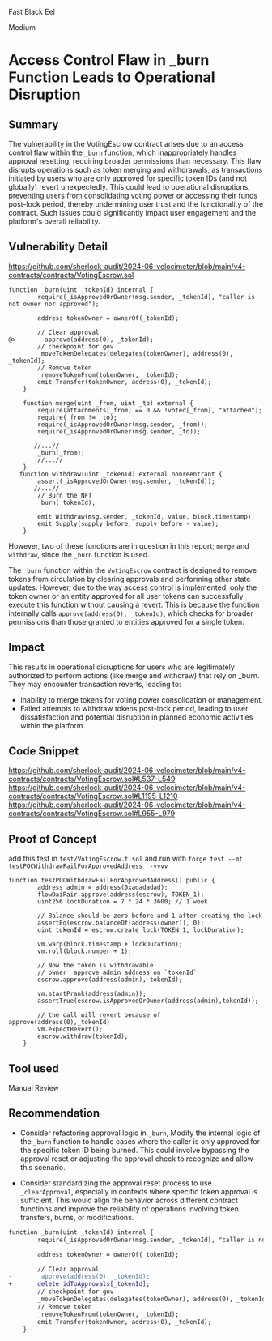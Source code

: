 Fast Black Eel

Medium

# Access Control Flaw in _burn Function Leads to Operational Disruption

## Summary
The vulnerability in the VotingEscrow contract arises due to an access control flaw within the `_burn` function, which inappropriately handles approval resetting, requiring broader permissions than necessary. This flaw disrupts operations such as token merging and withdrawals, as transactions initiated by users who are only approved for specific token IDs (and not globally) revert unexpectedly. This could lead to operational disruptions, preventing users from consolidating voting power or accessing their funds post-lock period, thereby undermining user trust and the functionality of the contract. Such issues could significantly impact user engagement and the platform's overall reliability.
## Vulnerability Detail
https://github.com/sherlock-audit/2024-06-velocimeter/blob/main/v4-contracts/contracts/VotingEscrow.sol
```solidity
function _burn(uint _tokenId) internal {
        require(_isApprovedOrOwner(msg.sender, _tokenId), "caller is not owner nor approved");

        address tokenOwner = ownerOf(_tokenId);

        // Clear approval
@>        approve(address(0), _tokenId);
        // checkpoint for gov
        _moveTokenDelegates(delegates(tokenOwner), address(0), _tokenId);
        // Remove token
        _removeTokenFrom(tokenOwner, _tokenId);
        emit Transfer(tokenOwner, address(0), _tokenId);
    }

    function merge(uint _from, uint _to) external {
        require(attachments[_from] == 0 && !voted[_from], "attached");
        require(_from != _to);
        require(_isApprovedOrOwner(msg.sender, _from));
        require(_isApprovedOrOwner(msg.sender, _to));

       //...//
        _burn(_from);
        //...//
    }
   function withdraw(uint _tokenId) external nonreentrant {
        assert(_isApprovedOrOwner(msg.sender, _tokenId));
       //...//
        // Burn the NFT
        _burn(_tokenId);

        emit Withdraw(msg.sender, _tokenId, value, block.timestamp);
        emit Supply(supply_before, supply_before - value);
    }
```
However, two of these functions are in question in this report; `merge` and `withdraw`, since the `_burn` function is used.

The `_burn` function within the `VotingEscrow` contract is designed to remove tokens from circulation by clearing approvals and performing other state updates. However, due to the way access control is implemented, only the token owner or an entity approved for all user tokens can successfully execute this function without causing a revert. This is because the function internally calls `approve(address(0), _tokenId)`, which checks for broader permissions than those granted to entities approved for a single token.

## Impact
This results in operational disruptions for users who are legitimately authorized to perform actions (like merge and withdraw) that rely on _burn. They may encounter transaction reverts, leading to:

  * Inability to merge tokens for voting power consolidation or management.
  * Failed attempts to withdraw tokens post-lock period, leading to user dissatisfaction and potential disruption in planned economic activities within the platform.

## Code Snippet
https://github.com/sherlock-audit/2024-06-velocimeter/blob/main/v4-contracts/contracts/VotingEscrow.sol#L537-L549
https://github.com/sherlock-audit/2024-06-velocimeter/blob/main/v4-contracts/contracts/VotingEscrow.sol#L1195-L1210
https://github.com/sherlock-audit/2024-06-velocimeter/blob/main/v4-contracts/contracts/VotingEscrow.sol#L955-L979

## Proof of Concept
add this test in `test/VotingEscrow.t.sol` and run with `forge test --mt testPOCWithdrawFailForApprovedAddress  -vvvv`
```solidity
function testPOCWithdrawFailForApprovedAddress() public {
        address admin = address(0xadadadad);
        flowDaiPair.approve(address(escrow), TOKEN_1);
        uint256 lockDuration = 7 * 24 * 3600; // 1 week

        // Balance should be zero before and 1 after creating the lock
        assertEq(escrow.balanceOf(address(owner)), 0);
        uint tokenId = escrow.create_lock(TOKEN_1, lockDuration);

        vm.warp(block.timestamp + lockDuration);
        vm.roll(block.number + 1);

        // Now the token is withdrawable
        // owner  approve admin address on `tokenId`
        escrow.approve(address(admin), tokenId);

        vm.startPrank(address(admin));
        assertTrue(escrow.isApprovedOrOwner(address(admin),tokenId));

        // the call will revert because of approve(address(0),_tokenId)
        vm.expectRevert();
        escrow.withdraw(tokenId);      
    }
```

## Tool used

Manual Review

## Recommendation
  * Consider refactoring approval logic in `_burn`, Modify the internal logic of the `_burn` function to handle cases where the caller is only approved for the specific token ID being burned. This could involve bypassing the approval reset or adjusting the approval check to recognize and allow this scenario.

  * Consider standardizing the approval reset process to use `_clearApproval`, especially in contexts where specific token approval is sufficient. This would align the behavior across different contract functions and improve the reliability of operations involving token transfers, burns, or modifications.

```diff
function _burn(uint _tokenId) internal {
        require(_isApprovedOrOwner(msg.sender, _tokenId), "caller is not owner nor approved");

        address tokenOwner = ownerOf(_tokenId);

        // Clear approval
-        approve(address(0), _tokenId);
+       delete idToApprovals[_tokenId];
        // checkpoint for gov
        _moveTokenDelegates(delegates(tokenOwner), address(0), _tokenId);
        // Remove token
        _removeTokenFrom(tokenOwner, _tokenId);
        emit Transfer(tokenOwner, address(0), _tokenId);
    }
```
